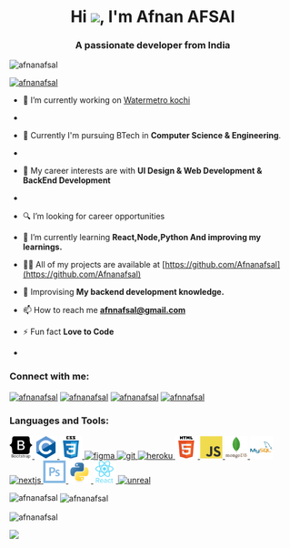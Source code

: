 <h1 align="center">Hi <img src="https://emojis.slackmojis.com/emojis/images/1531849430/4246/blob-sunglasses.gif?1531849430" width="30"/>, I'm Afnan AFSAl</h1>
<h3 align="center">A passionate developer from India</h3>

<p align="left"> <img src="https://komarev.com/ghpvc/?username=afnanafsal&label=Profile%20views&color=0e75b6&style=flat" alt="afnanafsal" /> </p>

<p align="left"> <a href="https://twitter.com/afnanafsal" target="blank"><img src="https://img.shields.io/twitter/follow/afnanafsal?logo=twitter&style=for-the-badge" alt="afnanafsal" /></a> </p>

- 🔭 I’m currently working on [Watermetro kochi](--secret--)
- 
- 💼 Currently I'm pursuing BTech in <strong>Computer Science & Engineering</strong>.
- 
- 🤔 My career interests are with <strong>UI Design & Web Development & BackEnd Development</strong>
- 
- 🔍 I’m looking for career opportunities

- 🌱 I’m currently learning **React,Node,Python And improving my learnings.**

- 👨‍💻 All of my projects are available at [https://github.com/Afnanafsal](https://github.com/Afnanafsal)

- 🤝 Improvising **My backend development knowledge.**

- 📫 How to reach me **afnnafsal@gmail.com**

- ⚡ Fun fact **Love to Code**
- 

<h3 align="left">Connect with me:</h3>
<p align="left">
<a href="https://twitter.com/afnanafsal" target="blank"><img align="center" src="https://raw.githubusercontent.com/rahuldkjain/github-profile-readme-generator/master/src/images/icons/Social/twitter.svg" alt="afnanafsal" height="30" width="40" /></a>
<a href="https://linkedin.com/in/afnanafsal" target="blank"><img align="center" src="https://raw.githubusercontent.com/rahuldkjain/github-profile-readme-generator/master/src/images/icons/Social/linked-in-alt.svg" alt="afnanafsal" height="30" width="40" /></a>
<a href="https://fb.com/afnanafsal" target="blank"><img align="center" src="https://raw.githubusercontent.com/rahuldkjain/github-profile-readme-generator/master/src/images/icons/Social/facebook.svg" alt="afnanafsal" height="30" width="40" /></a>
<a href="https://instagram.com/afnnafsal" target="blank"><img align="center" src="https://raw.githubusercontent.com/rahuldkjain/github-profile-readme-generator/master/src/images/icons/Social/instagram.svg" alt="afnnafsal" height="30" width="40" /></a>
</p>

<h3 align="left">Languages and Tools:</h3>
<p align="left"> <a href="https://getbootstrap.com" target="_blank" rel="noreferrer"> <img src="https://raw.githubusercontent.com/devicons/devicon/master/icons/bootstrap/bootstrap-plain-wordmark.svg" alt="bootstrap" width="40" height="40"/> </a> <a href="https://www.cprogramming.com/" target="_blank" rel="noreferrer"> <img src="https://raw.githubusercontent.com/devicons/devicon/master/icons/c/c-original.svg" alt="c" width="40" height="40"/> </a> <a href="https://www.w3schools.com/css/" target="_blank" rel="noreferrer"> <img src="https://raw.githubusercontent.com/devicons/devicon/master/icons/css3/css3-original-wordmark.svg" alt="css3" width="40" height="40"/> </a> <a href="https://www.figma.com/" target="_blank" rel="noreferrer"> <img src="https://www.vectorlogo.zone/logos/figma/figma-icon.svg" alt="figma" width="40" height="40"/> </a> <a href="https://git-scm.com/" target="_blank" rel="noreferrer"> <img src="https://www.vectorlogo.zone/logos/git-scm/git-scm-icon.svg" alt="git" width="40" height="40"/> </a> <a href="https://heroku.com" target="_blank" rel="noreferrer"> <img src="https://www.vectorlogo.zone/logos/heroku/heroku-icon.svg" alt="heroku" width="40" height="40"/> </a> <a href="https://www.w3.org/html/" target="_blank" rel="noreferrer"> <img src="https://raw.githubusercontent.com/devicons/devicon/master/icons/html5/html5-original-wordmark.svg" alt="html5" width="40" height="40"/> </a> <a href="https://developer.mozilla.org/en-US/docs/Web/JavaScript" target="_blank" rel="noreferrer"> <img src="https://raw.githubusercontent.com/devicons/devicon/master/icons/javascript/javascript-original.svg" alt="javascript" width="40" height="40"/> </a> <a href="https://www.mongodb.com/" target="_blank" rel="noreferrer"> <img src="https://raw.githubusercontent.com/devicons/devicon/master/icons/mongodb/mongodb-original-wordmark.svg" alt="mongodb" width="40" height="40"/> </a> <a href="https://www.mysql.com/" target="_blank" rel="noreferrer"> <img src="https://raw.githubusercontent.com/devicons/devicon/master/icons/mysql/mysql-original-wordmark.svg" alt="mysql" width="40" height="40"/> </a> <a href="https://nextjs.org/" target="_blank" rel="noreferrer"> <img src="https://cdn.worldvectorlogo.com/logos/nextjs-2.svg" alt="nextjs" width="40" height="40"/> </a> <a href="https://www.photoshop.com/en" target="_blank" rel="noreferrer"> <img src="https://raw.githubusercontent.com/devicons/devicon/master/icons/photoshop/photoshop-line.svg" alt="photoshop" width="40" height="40"/> </a> <a href="https://www.python.org" target="_blank" rel="noreferrer"> <img src="https://raw.githubusercontent.com/devicons/devicon/master/icons/python/python-original.svg" alt="python" width="40" height="40"/> </a> <a href="https://reactjs.org/" target="_blank" rel="noreferrer"> <img src="https://raw.githubusercontent.com/devicons/devicon/master/icons/react/react-original-wordmark.svg" alt="react" width="40" height="40"/> </a> <a href="https://unrealengine.com/" target="_blank" rel="noreferrer"> <img src="https://raw.githubusercontent.com/kenangundogan/fontisto/036b7eca71aab1bef8e6a0518f7329f13ed62f6b/icons/svg/brand/unreal-engine.svg" alt="unreal" width="40" height="40"/> </a> </p>

<p><img align="left" src="https://github-readme-stats.vercel.app/api/top-langs?username=afnanafsal&show_icons=true&locale=en&layout=compact" alt="afnanafsal" /></p>

<p>&nbsp;<img align="center" src="https://github-readme-stats.vercel.app/api?username=afnanafsal&show_icons=true&locale=en" alt="afnanafsal" /></p>

<p><img align="center" src="https://github-readme-streak-stats.herokuapp.com/?user=afnanafsal&" alt="afnanafsal" /></p>


<img src="https://readme-typing-svg.herokuapp.com?vCenter=true&width=500&lines=Student+Developer+and+Engineer;" height="40"/>

<div>
  

